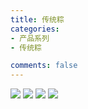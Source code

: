```yaml
---
title: 传统粽 
categories:
- 产品系列
- 传统粽

comments: false
---
```


<img src="/blog/public/css/images/chuantongzong/a.jpg">

<img src="/blog/public/css/images/chuantongzong/b.jpg">

<img src="/blog/public/css/images/chuantongzong/c.jpg">

<img src="/blog/public/css/images/chuantongzong/d.jpg">